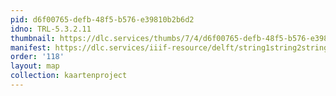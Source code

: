 ```yaml
---
pid: d6f00765-defb-48f5-b576-e39810b2b6d2
idno: TRL-5.3.2.11
thumbnail: https://dlc.services/thumbs/7/4/d6f00765-defb-48f5-b576-e39810b2b6d2/full/400,339/0/default.jpg
manifest: https://dlc.services/iiif-resource/delft/string1string2string3/kaartenproject-2007/TRL-5.3.2.11
order: '118'
layout: map
collection: kaartenproject
---
```

